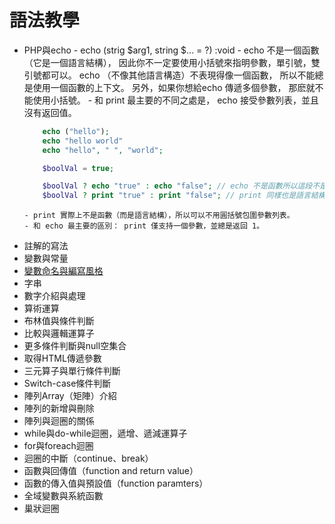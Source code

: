 # 語法教學

- PHP與echo
      - echo (strig $arg1, string $... = ?) :void
      - echo 不是一個函數（它是一個語言結構）， 因此你不一定要使用小括號來指明參數，單引號，雙引號都可以。 echo （不像其他語言構造）不表現得像一個函數， 所以不能總是使用一個函數的上下文。 另外，如果你想給echo 傳遞多個參數， 那麽就不能使用小括號。
      - 和 print 最主要的不同之處是， echo 接受參數列表，並且沒有返回值。
    ```php
        echo ("hello");
        echo "hello world"
        echo "hello", " ", "world";

        $boolVal = true;

        $boolVal ? echo "true" : echo "false"; // echo 不是函數所以這段不是有效的代碼
        $boolVal ? print "true" : print "false"; // print 同樣也是語言結構, 但是它的跟函數一樣

    ```
      - print 實際上不是函數（而是語言結構），所以可以不用圓括號包圍參數列表。
      - 和 echo 最主要的區別： print 僅支持一個參數，並總是返回 1。

- 註解的寫法
- 變數與常量
- [變數命名與編寫風格](02%20編碼規範.md)
- 字串
- 數字介紹與處理
- 算術運算
- 布林值與條件判斷
- 比較與邏輯運算子
- 更多條件判斷與null空集合
- 取得HTML傳遞參數
- 三元算子與單行條件判斷
- Switch-case條件判斷
- 陣列Array（矩陣）介紹
- 陣列的新增與刪除
- 陣列與迴圈的關係
- while與do-while迴圈，遞增、遞減運算子
- for與foreach迴圈
- 迴圈的中斷（continue、break）
- 函數與回傳值（function and return value）
- 函數的傳入值與預設值（function paramters）
- 全域變數與系統函數
- 巢狀迴圈